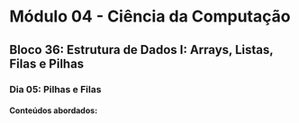 # Módulo 04 - Ciência da Computação
## Bloco 36: Estrutura de Dados I: Arrays, Listas, Filas e Pilhas
### Dia 05: Pilhas e Filas
#### Conteúdos abordados:

